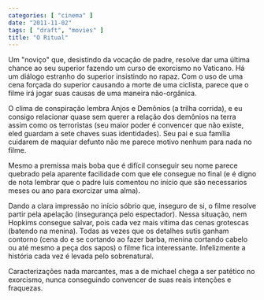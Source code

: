 ```yaml
---
categories: [ "cinema" ]
date: "2011-11-02"
tags: [ "draft", "movies" ]
title: "O Ritual"
---
```

Um "noviço" que, desistindo da vocação de padre, resolve dar
uma última chance ao seu superior fazendo um curso de exorcismo no
Vaticano. Há um diálogo estranho do superior insistindo no rapaz. Com
o uso de uma cena forçada do superior causando a morte de uma ciclista,
parece que o filme irá jogar suas causas de uma maneira não-orgânica.

O clima de conspiração lembra Anjos e Demônios (a trilha corrida),
e eu consigo relacionar quase sem querer a relação dos demônios na
terra assim como os terroristas (seu maior poder é convencer que não
existe, eled guardam a sete chaves suas identidades). Seu pai e sua
família cuidarem de maquiar defunto não me parece motivo nenhum para
nada no filme.

Mesmo a premissa mais boba que é difícil conseguir seu nome parece
quebrado pela aparente facilidade com que ele consegue no final (e é
digno de nota lembrar que o padre luis comentou no início que são
necessarios meses ou ano para exorcizar uma alma).

Dando a clara impressão no início sóbrio que, inseguro de si, o filme
resolve partir pela apelação (insegurança pelo espectador). Nessa
situação, nem Hopkims consegue salvar, pois cada vez mais vítima
das cenas grotescas (batendo na menina). Todas as vezes que os
detalhes sutis ganham contorno (cena do e se cortando ao fazer barba,
menina cortando cabelo ou até mesmo a peça dos sapos) o filme
fica interessante. Infelizmente a história cada vez é levada pelo
sobrenatural.

Caracterizações nada marcantes, mas a de michael chega a ser patético
no exorcismo, nunca conseguindo convencer de suas reais intenções e
fraquezas.
